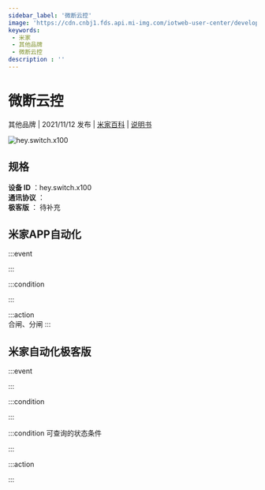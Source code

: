 ```yaml
---
sidebar_label: '微断云控'
image: 'https://cdn.cnbj1.fds.api.mi-img.com/iotweb-user-center/developer_1679047957943ZzPGkXCj.png?GalaxyAccessKeyId=AKVGLQWBOVIRQ3XLEW&Expires=9223372036854775807&Signature=hu/2IWOmqI0IFpyEZsoM+sUGpKQ='
keywords: 
 - 米家
 - 其他品牌
 - 微断云控
description : ''
---
```

# 微断云控

其他品牌 | 2021/11/12 发布 | [米家百科](https://home.mi.com/webapp/content/baike/product/index.html?model=hey.switch.x100) | [说明书](https://home.mi.com/views/introduction.html?model=hey.switch.x100&region=cn)

![hey.switch.x100](https://cdn.cnbj1.fds.api.mi-img.com/iotweb-user-center/developer_1679047957943ZzPGkXCj.png?GalaxyAccessKeyId=AKVGLQWBOVIRQ3XLEW&Expires=9223372036854775807&Signature=hu/2IWOmqI0IFpyEZsoM+sUGpKQ=)

## 规格  
> 
**设备 ID** ：hey.switch.x100  
**通讯协议** ：  
**极客版**  ： 待补充 


## 米家APP自动化  

:::event  

:::

:::condition  

:::

:::action   
合闸、分闸
:::

## 米家自动化极客版  

:::event  

:::

:::condition  

:::

:::condition 可查询的状态条件  

:::

:::action  

:::

        
